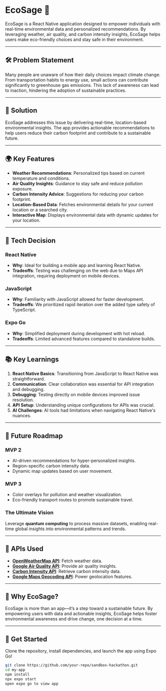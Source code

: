 # EcoSage 🌿  
EcoSage is a React Native application designed to empower individuals with real-time environmental data and personalized recommendations. By leveraging weather, air quality, and carbon intensity insights, EcoSage helps users make eco-friendly choices and stay safe in their environment.  

---

## 🛠 Problem Statement  
Many people are unaware of how their daily choices impact climate change. From transportation habits to energy use, small actions can contribute significantly to greenhouse gas emissions. This lack of awareness can lead to inaction, hindering the adoption of sustainable practices.  

---

## 🌟 Solution  
EcoSage addresses this issue by delivering real-time, location-based environmental insights. The app provides actionable recommendations to help users reduce their carbon footprint and contribute to a sustainable future.  

---

## 🌍 Key Features  
- **Weather Recommendations**: Personalized tips based on current temperature and conditions.  
- **Air Quality Insights**: Guidance to stay safe and reduce pollution exposure.  
- **Carbon Intensity Advice**: Suggestions for reducing your carbon footprint.  
- **Location-Based Data**: Fetches environmental details for your current location or a searched city.  
- **Interactive Map**: Displays environmental data with dynamic updates for your location.  

---

## 🤔 Tech Decision  

### **React Native**  
- **Why**: Ideal for building a mobile app and learning React Native.  
- **Tradeoffs**: Testing was challenging on the web due to Maps API integration, requiring deployment on mobile devices.  

### **JavaScript**  
- **Why**: Familiarity with JavaScript allowed for faster development.  
- **Tradeoffs**: We prioritized rapid iteration over the added type safety of TypeScript.  

### **Expo Go**  
- **Why**: Simplified deployment during development with hot reload.  
- **Tradeoffs**: Limited advanced features compared to standalone builds.  

---

## 📚 Key Learnings  
1. **React Native Basics**: Transitioning from JavaScript to React Native was straightforward.  
2. **Communication**: Clear collaboration was essential for API integration and debugging.  
3. **Debugging**: Testing directly on mobile devices improved issue resolution.  
4. **API Setup**: Understanding unique configurations for APIs was crucial.  
5. **AI Challenges**: AI tools had limitations when navigating React Native's nuances.  

---

## 🚀 Future Roadmap  

### **MVP 2**  
- AI-driven recommendations for hyper-personalized insights.  
- Region-specific carbon intensity data.  
- Dynamic map updates based on user movement.  

### **MVP 3**  
- Color overlays for pollution and weather visualization.  
- Eco-friendly transport routes to promote sustainable travel.  

### **The Ultimate Vision**  
Leverage **quantum computing** to process massive datasets, enabling real-time global insights into environmental patterns and trends.  

---

## 🔌 APIs Used  
- **[OpenWeatherMap API](https://openweathermap.org/api)**: Fetch weather data.  
- **[Google Air Quality API](https://developers.google.com/maps/documentation/airquality)**: Provide air quality insights.  
- **[Carbon Intensity API](https://carbon-intensity.github.io/api-definitions/#carbon-intensity-api-v2-0-0)**: Retrieve carbon intensity data.  
- **[Google Maps Geocoding API](https://developers.google.com/maps/documentation/geocoding)**: Power geolocation features.  

---

## 🌱 Why EcoSage?  
EcoSage is more than an app—it’s a step toward a sustainable future. By empowering users with data and actionable insights, EcoSage helps foster environmental awareness and drive change, one decision at a time.  

---

## 🎯 Get Started  
Clone the repository, install dependencies, and launch the app using Expo Go!  

```bash
git clone https://github.com/your-repo/sandbox-hackathon.git  
cd my-app  
npm install  
npx expo start
open expo go to view app
